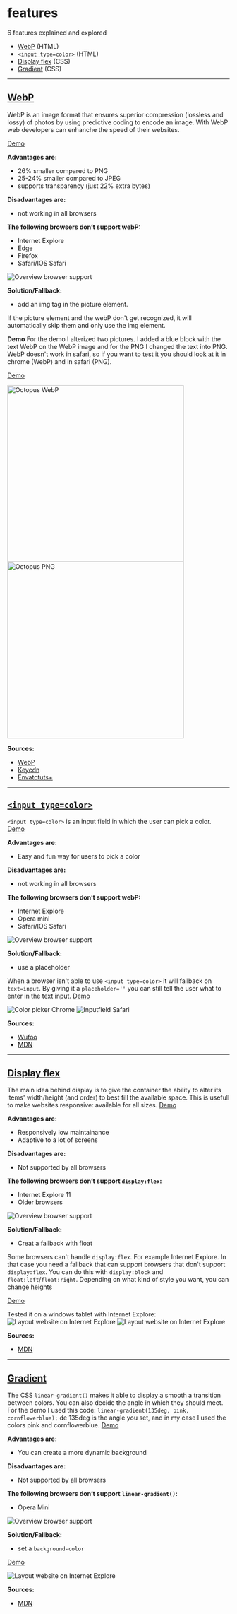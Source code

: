 # features

6 features explained and explored
- [WebP](#webp) (HTML)
- [`<input type=color>`](#input) (HTML)
- [Display flex](#display-flex) (CSS)
- [Gradient](#gradient) (CSS)

---

## [WebP](#webp)
WebP is an image format that ensures superior compression (lossless and lossy) of photos by using predictive coding to encode an image. With WebP web developers can enhanche the speed of their websites.

[Demo](https://giuliam.github.io/browser-technologies/week2/feature1html/index.html)

__Advantages are:__
- 26% smaller compared to PNG
- 25-24% smaller compared to JPEG
- supports transparency (just 22% extra bytes)

__Disadvantages are:__
- not working in all browsers

__The following browsers don’t support webP:__
- Internet Explore
- Edge
- Firefox
- Safari/IOS Safari

<img src="img/webp-browser.png" alt="Overview browser support">

__Solution/Fallback:__
- add an img tag in the picture element.

If the picture element and the webP don't get recognized, it will automatically skip them and only use the img element.

__Demo__
For the demo I alterized two pictures. I added a blue block with the text WebP on the WebP image and for the PNG I changed the text into PNG. WebP doesn't work in safari, so if you want to test it you should look at it in chrome (WebP) and in safari (PNG).

[Demo](https://giuliam.github.io/browser-technologies/week2/feature1html/index.html)

<img src="img/octo-chrome.png" alt="Octopus WebP" height="400px"><img src="img/octo-safari.png" alt="Octopus PNG" height="400px">


__Sources:__
- [WebP](https://developers.google.com/speed/webp/)
- [Keycdn](https://www.keycdn.com/blog/convert-to-webp-the-successor-of-jpeg/)
- [Envatotuts+](https://code.tutsplus.com/tutorials/better-responsive-images-with-the-picture-element--net-36583)

---

## [`<input type=color>`](#input)
`<input type=color>` is an input field in which the user can pick a color.
[Demo](https://giuliam.github.io/browser-technologies/week2/feature2html/index.html)


__Advantages are:__
- Easy and fun way for users to pick a color

__Disadvantages are:__
- not working in all browsers

__The following browsers don’t support webP:__
- Internet Explore
- Opera mini
- Safari/IOS Safari

<img src="img/color-browser.png" alt="Overview browser support">

__Solution/Fallback:__
- use a placeholder

When a browser isn't able to use `<input type=color>` it will fallback on `text=input`. By giving it a `placeholder=''` you can still tell the user what to enter in the text input. [Demo](https://giuliam.github.io/browser-technologies/week2/feature2html/index.html)

<img src="img/color-chrome.png" alt="Color picker Chrome">
<img src="img/color-safari.png" alt="Inputfield Safari">

__Sources:__
- [Wufoo](https://www.wufoo.com/html5/types/6-color.html)
- [MDN](https://developer.mozilla.org/en-US/docs/Web/HTML/Element/input/color)

---

## [Display flex](#display-flex)
The main idea behind display is to give the container the ability to alter its items' width/height (and order) to best fill the available space. This is usefull to make websites responsive: available for all sizes.
[Demo](https://giuliam.github.io/browser-technologies/week2/feature2html/index.html)

__Advantages are:__
- Responsively low maintainance
- Adaptive to a lot of screens

__Disadvantages are:__
- Not supported by all browsers

__The following browsers don’t support `display:flex`:__
- Internet Explore 11
- Older browsers

<img src="img/flex-browser.png" alt="Overview browser support">

__Solution/Fallback:__
- Creat a fallback with float


Some browsers can't handle `display:flex`. For example Internet Explore. In that case you need a fallback that can support browsers that don't support `display:flex`. You can do this with `display:block` and `float:left`/`float:right`.
Depending on what kind of style you want, you can change heights

[Demo](https://giuliam.github.io/browser-technologies/week2/feature3css/index.html)

Tested it on a windows tablet with Internet Explore:
<img src="img/ie-test.JPG" alt="Layout website on Internet Explore">
<img src="img/ie-test2.JPG" alt="Layout website on Internet Explore">

__Sources:__
- [MDN](https://developer.mozilla.org/en-US/docs/Web/CSS/display)

---

## [Gradient](#gradient)
The CSS `linear-gradient()` makes it able to display a smooth a transition between colors. You can also decide the angle in which they should meet. For the demo I used this code: `linear-gradient(135deg, pink, cornflowerblue);` de 135deg is the angle you set, and in my case I used the colors pink and cornflowerblue.
[Demo](https://giuliam.github.io/browser-technologies/week2/feature4css/index.html)

__Advantages are:__
- You can create a more dynamic background

__Disadvantages are:__
- Not supported by all browsers

__The following browsers don’t support `linear-gradient()`:__
- Opera Mini

<img src="img/gradient-browser.png" alt="Overview browser support">

__Solution/Fallback:__
- set a `background-color`

[Demo](https://giuliam.github.io/browser-technologies/week2/feature4css/index.html)

<img src="img/ie-test.JPG" alt="Layout website on Internet Explore">

__Sources:__
- [MDN](https://developer.mozilla.org/en-US/docs/Web/CSS/linear-gradient)

